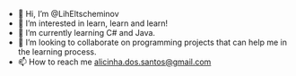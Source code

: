 - 👋 Hi, I’m @LihEltscheminov
- 👀 I’m interested in learn, learn and learn!
- 🌱 I’m currently learning C# and Java.
- 💞️ I’m looking to collaborate on programming projects that can help me in the learning process.
- 📫 How to reach me alicinha.dos.santos@gmail.com

<!---
LihEltscheminov/LihEltscheminov is a ✨ special ✨ repository because its `README.md` (this file) appears on your GitHub profile.
You can click the Preview link to take a look at your changes.
--->
